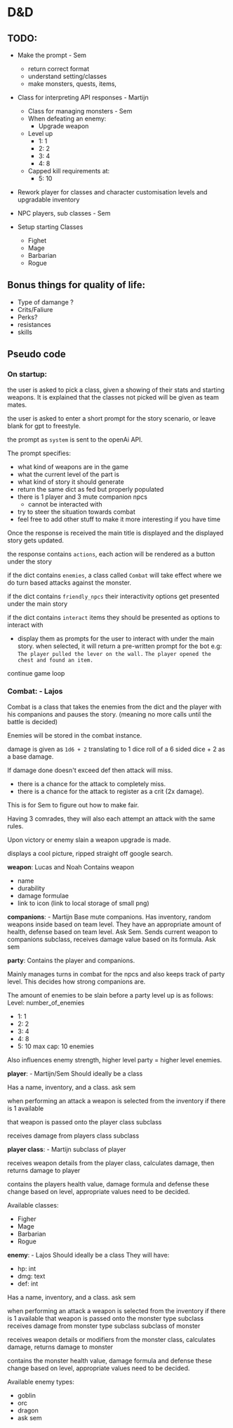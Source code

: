 # D&D

## TODO:
 - Make the prompt - Sem
   - return correct format
   - understand setting/classes
   - make monsters, quests, items,

    
 - Class for interpreting API responses - Martijn 
     - Class for managing monsters - Sem
     - When defeating an enemy:
        - Upgrade weapon
     - Level up
        - 1: 1
        - 2: 2
        - 3: 4
        - 4: 8
     - Capped kill requirements at:
        - 5: 10

- Rework player for classes and character customisation levels and upgradable inventory
  
- NPC players, sub classes - Sem
- Setup starting Classes
    - Fighet
    - Mage
    - Barbarian
    - Rogue

## Bonus things for quality of life:
- Type of damange ?
- Crits/Faliure
- Perks?
 - resistances
 - skills


## Pseudo code
### On startup:
the user is asked to pick a class, given a showing of their stats and starting weapons. It is explained that the classes not picked will be given as team mates.

the user is asked to enter a short prompt for the story scenario, or leave blank for gpt to freestyle.

the prompt as `system` is sent to the openAi API.

The prompt specifies:
   - what kind of weapons are in the game
   - what the current level of the part is
   - what kind of story it should generate
   - return the same dict as fed but properly populated
   - there is 1 player and 3 mute companion npcs
      - cannot be interacted with
   - try to steer the situation towards combat
   - feel free to add other stuff to make it more interesting if you have time
      
Once the response is received the main title is displayed
and the displayed story gets updated.

the response contains `actions`, each action will be rendered as a button under the story

if the dict contains `enemies`, a class called `Combat` will take effect where we do turn based attacks against the monster.
<!-- 
   maybe remove friendly npcs? we want to focus more on the combat and exploration aka. `the fun bits` 
-->
if the dict contains `friendly_npcs` their interactivity options get presented under the main story

if the dict contains `interact` items they should be presented as options to interact with
- display them as prompts for the user to interact with under the main story.
when selected, it will return a pre-written prompt for the bot
   e.g:
      `The player pulled the lever on the wall.`
      `The player opened the chest and found an item.`

continue game loop
   
### Combat: - Lajos
Combat is a class that takes the enemies from the dict and the player
with his companions and pauses the story. (meaning no more calls until the battle is decided)

Enemies will be stored in the combat instance.

damage is given as `1d6 + 2` translating to 1 dice roll of a 6 sided dice + 2 as a base damage. 

If damage done doesn't exceed def then attack will miss.
 - there is a chance for the attack to completely miss.
 - there is a chance for the attack to register as a crit (2x damage).

This is for Sem to figure out how to make fair.

Having 3 comrades, they will also each attempt an attack with the same rules.

Upon victory or enemy slain a weapon upgrade is made.

displays a cool picture, ripped straight off google search.

__weapon__: Lucas and Noah
Contains weapon 
   - name 
   - durability
   - damage formulae 
   - link to icon (link to local storage of small png)

__companions__: - Martijn
Base mute companions.
Has inventory, random weapons inside based on team level.
They have an appropriate amount of health, defense based on team level. Ask Sem.
Sends current weapon to companions subclass, receives damage value based on its formula. Ask sem

__party__: 
Contains the player and companions.

Mainly manages turns in combat for the npcs and also keeps track of party level. This decides how strong companions are.

The amount of enemies to be slain before a party level up is as follows:
Level: number_of_enemies
   - 1: 1
   - 2: 2
   - 3: 4
   - 4: 8
   - 5: 10
max cap: 10 enemies

Also influences enemy strength, higher level party = higher level enemies.

__player__: - Martijn/Sem
Should ideally be a class

Has a name, inventory, and a class. ask sem

when performing an attack a weapon is selected from the inventory if there is 1 available

that weapon is passed onto the player class subclass

receives damage from players class subclass

__player class__: - Martijn
subclass of player

receives weapon details from the player class, calculates damage, then returns damage to player

contains the players health value, damage formula and defense
these change based on level, appropriate values need to be decided.

Available classes: 
   - Figher
   - Mage
   - Barbarian
   - Rogue

__enemy__: - Lajos
Should ideally be a class
They will have: 
   - hp: int
   - dmg: text
   - def: int

Has a name, inventory, and a class. ask sem

when performing an attack a weapon is selected from the inventory if there is 1 available that weapon is passed onto the monster type subclass
receives damage from monster type subclass
subclass of monster

receives weapon details or modifiers from the monster class, calculates damage, returns damage to monster

contains the monster health value, damage formula and defense
these change based on level, appropriate values need to be decided.

Available enemy types: 
   - goblin
   - orc
   - dragon
   - ask sem



